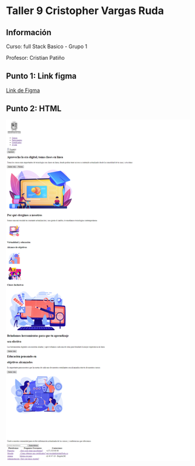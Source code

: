 <h1>Taller 9 Cristopher Vargas Ruda</h1>

<h2> Información</h2>

<p>Curso: full Stack Basico - Grupo 1</p>
<p>Profesor: Cristian Patiño</p>

<h2> Punto 1: Link figma</h2>

<a href="https://www.figma.com/file/nCLqjG0kchH2XwJctsi05k/Cristopher-Vargas---Figma-Excercise?type=design&node-id=9%3A3&mode=design&t=a5ZrOCJ4QpVSwomP-1" target="_blank">Link de Figma</a>

<h2>Punto 2: HTML</h2>
<img src="./public/images/html.png" alt="html">

